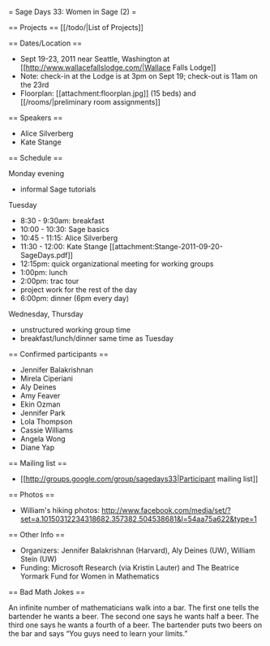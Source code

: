 = Sage Days 33: Women in Sage (2) =

== Projects ==
[[/todo/|List of Projects]]
 
== Dates/Location ==

 * Sept 19-23, 2011 near Seattle, Washington at [[http://www.wallacefallslodge.com/|Wallace Falls Lodge]]
 * Note: check-in at the Lodge is at 3pm on Sept 19; check-out is 11am on the 23rd
 * Floorplan: [[attachment:floorplan.jpg]] (15 beds) and [[/rooms/|preliminary room assignments]]

== Speakers ==
 
 * Alice Silverberg
 * Kate Stange

== Schedule ==

Monday evening
 * informal Sage tutorials

Tuesday

 * 8:30 - 9:30am: breakfast
 * 10:00 - 10:30: Sage basics
 * 10:45 - 11:15: Alice Silverberg
 * 11:30 - 12:00: Kate Stange [[attachment:Stange-2011-09-20-SageDays.pdf]]
 * 12:15pm: quick organizational meeting for working groups
 * 1:00pm: lunch
 * 2:00pm: trac tour
 * project work for the rest of the day
 * 6:00pm: dinner (6pm every day)


Wednesday, Thursday

 * unstructured working group time
 * breakfast/lunch/dinner same time as Tuesday



== Confirmed participants ==

 * Jennifer Balakrishnan
 * Mirela Ciperiani
 * Aly Deines
 * Amy Feaver
 * Ekin Ozman
 * Jennifer Park
 * Lola Thompson
 * Cassie Williams
 * Angela Wong
 * Diane Yap


== Mailing list ==
 
 * [[http://groups.google.com/group/sagedays33|Participant mailing list]]

== Photos ==

 * William's hiking photos: http://www.facebook.com/media/set/?set=a.10150312234318682.357382.504538681&l=54aa75a622&type=1

== Other Info ==

 * Organizers: Jennifer Balakrishnan (Harvard), Aly Deines (UW), William Stein (UW)
 * Funding: Microsoft Research  (via Kristin Lauter) and The Beatrice Yormark Fund for Women in Mathematics

== Bad Math Jokes ==

An infinite number of mathematicians walk into a bar. The first one tells the bartender he wants a beer. The second one says he wants half a beer. The third one says he wants a fourth of a beer. The bartender puts two beers on the bar and says “You guys need to learn your limits.”
